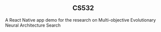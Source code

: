 <div align='center'>
  
## CS532
  
</div> 


A React Native app demo for the research on Multi-objective Evolutionary Neural Architecture Search
